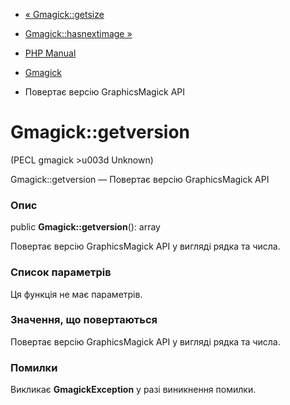 - [« Gmagick::getsize](gmagick.getsize.md)
- [Gmagick::hasnextimage »](gmagick.hasnextimage.md)

- [PHP Manual](index.md)
- [Gmagick](class.gmagick.md)
- Повертає версію GraphicsMagick API

# Gmagick::getversion

(PECL gmagick \>u003d Unknown)

Gmagick::getversion — Повертає версію GraphicsMagick API

### Опис

public **Gmagick::getversion**(): array

Повертає версію GraphicsMagick API у вигляді рядка та числа.

### Список параметрів

Ця функція не має параметрів.

### Значення, що повертаються

Повертає версію GraphicsMagick API у вигляді рядка та числа.

### Помилки

Викликає **GmagickException** у разі виникнення помилки.

